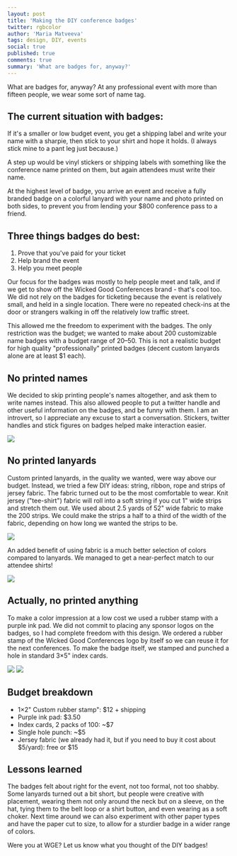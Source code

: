 ```yaml
---
layout: post
title: 'Making the DIY conference badges'
twitter: rgbcolor
author: 'Maria Matveeva'
tags: design, DIY, events
social: true
published: true
comments: true
summary: 'What are badges for, anyway?'
---
```


What are badges for, anyway? At any professional event with more than fifteen people, we wear some sort of name tag.

## The current situation with badges:
If it's a smaller or low budget event, you get a shipping label and write your name with a sharpie, then stick to your shirt and hope it holds. (I always stick mine to a pant leg just because.) 

A step up would be vinyl stickers or shipping labels with something like the conference name printed on them, but again attendees must write their name. 

At the highest level of badge, you arrive an event and receive a fully branded badge on a colorful lanyard with your name and photo printed on both sides, to prevent you from lending your $800 conference pass to a friend.

## Three things badges do best:

1. Prove that you've paid for your ticket
2. Help brand the event
3. Help you meet people

Our focus for the badges was mostly to help people meet and talk, and if we get to show off the Wicked Good Conferences brand - that's cool too. We did not rely on the badges for ticketing because the event is relatively small, and held in a single location. There were no repeated check-ins at the door or strangers walking in off the relatively low traffic street.

This allowed me the freedom to experiment with the badges. The only restriction was the budget; we wanted to make about 200 customizable name badges with a budget range of $20–$50. This is not a realistic budget for high quality "professionally" printed badges (decent custom lanyards alone are at least $1 each).

## No printed names

We decided to skip printing people's names altogether, and ask them to write names instead. This also allowed people to put a twitter handle and other useful information on the badges, and be funny with them. I am an introvert, so I appreciate any excuse to start a conversation. Stickers, twitter handles and stick figures on badges helped make interaction easier.

![](/images/post-assets/maria/DIY-badges-01.jpg)

## No printed lanyards

Custom printed lanyards, in the quality we wanted, were way above our budget. Instead, we tried a few DIY ideas: string, ribbon, rope and strips of jersey fabric. The fabric turned out to be the most comfortable to wear. Knit jersey ("tee-shirt") fabric will roll into a soft string if you cut 1" wide strips and stretch them out. We used about 2.5 yards of 52" wide fabric to make the 200 strips. We could make the strips a half to a third of the width of the fabric, depending on how long we wanted the strips to be.

![](/images/post-assets/maria/DIY-badges-02.jpg)

An added benefit of using fabric is a much better selection of colors compared to lanyards. We managed to get a near-perfect match to our attendee shirts!

![](/images/post-assets/maria/DIY-badges-03.jpg)

## Actually, no printed anything

To make a color impression at a low cost we used a rubber stamp with a purple ink pad. We did not commit to placing any sponsor logos on the badges, so I had complete freedom with this design. We ordered a rubber stamp of the Wicked Good Conferences logo by itself so we can reuse it for the next conferences. To make the badge itself, we stamped and punched a hole in standard 3×5" index cards.

![](/images/post-assets/maria/DIY-badges-04.jpg)
![](/images/post-assets/maria/DIY-badges-05.jpg)

## Budget breakdown
* 1×2" Custom rubber stamp": $12 + shipping
* Purple ink pad: $3.50
* Index cards, 2 packs of 100: ~$7
* Single hole punch: ~$5
* Jersey fabric (we already had it, but if you need to buy it cost about $5/yard): free or $15

## Lessons learned
The badges felt about right for the event, not too formal, not too shabby. Some lanyards turned out a bit short, but people were creative with placement, wearing them not only around the neck but on a sleeve, on the hat, tying them to the belt loop or a shirt button, and even wearing as a soft choker.
Next time around we can also experiment with other paper types and have the paper cut to size, to allow for a sturdier badge in a wider range of colors.

Were you at WGE? Let us know what you thought of the DIY badges!
